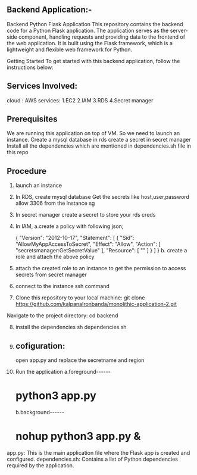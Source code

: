 Backend Application:-
---------------------
Backend Python Flask Application
This repository contains the backend code for a Python Flask application. The application serves as the server-side component, handling requests and providing data to the frontend of the web application. It is built using the Flask framework, which is a lightweight and flexible web framework for Python.

Getting Started
To get started with this backend application, follow the instructions below:

Services Involved:
------------------
cloud : AWS
services:
1.EC2
2.IAM
3.RDS
4.Secret manager


Prerequisites
---------------
We are running this application on top of VM. So we need to launch an instance.
Create a mysql database in rds
create a secret in secret manager
Install all the dependencies which are mentioned in dependencies.sh file in this repo

Procedure
---------------
1. launch an instance

2. In RDS, create mysql database
Get the secrets like host,user,password
    allow 3306 from the instance sg

3. In secret manager create a secret to store your rds creds

4. In IAM, 
    a.create a policy with following json;

    {
        "Version": "2012-10-17",
        "Statement": [
            {
                "Sid": "AllowMyAppAccessToSecret",
                "Effect": "Allow",
                "Action": [
                    "secretsmanager:GetSecretValue"
                ],
                "Resource": [
                    "<give the arn of secret manager>"
                ]
            }
        ]
    }
    b. create a role and attach the above policy
5. attach the created role to an instance to get the permission to access secrets from secret manager


6. connect to the instance 
   ssh command
7. Clone this repository to your local machine:
git clone https://github.com/kalpanaIronbanda/monolithic-application-2.git

Navigate to the project directory:
cd backend

8. install the dependencies
   sh dependencies.sh

9. cofiguration:
   --------------
   open app.py and replace the secretname and region


10. Run the application
    a.foreground------
    # python3 app.py
    b.background------
    # nohup python3 app.py &


app.py: This is the main application file where the Flask app is created and configured.
dependencies.sh: Contains a list of Python dependencies required by the application.


